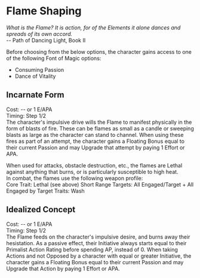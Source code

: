 # Flame Shaping

*What is the Flame? It is action, for of the Elements it alone dances and spreads of its own accord.*  
-- Path of Dancing Light, Book II

Before choosing from the below options, the character gains access to one of the following Font of Magic options:
* Consuming Passion
* Dance of Vitality

## Incarnate Form
Cost: -- or 1 E/APA  
Timing: Step 1/2  
The character's impulsive drive wills the Flame to manifest physically in the form of blasts of fire. These can be flames as small as a candle or sweeping blasts as large as the character can stand to channel. When using these fires as part of an attempt, the character gains a Floating Bonus equal to their current Passion and may Upgrade that attempt by paying 1 Effort or APA.

When used for attacks, obstacle destruction, etc., the flames are Lethal against anything that burns, or is particularly susceptible to high heat.  
In combat, the flames use the following weapon profile:  
Core Trait: Lethal (see above)
Short Range
Targets: All Engaged/Target + All Engaged by Target
Traits: Wash

## Idealized Concept
Cost: -- or 1 E/APA  
Timing: Step 1/2  
The Flame feeds on the character's impulsive desire, and burns away their hesistation. As a passive effect, their Initiative always starts equal to their Primalist Action Rating before spending AP, instead of 0. When taking Actions and not Opposed by a character with equal or greater Initiative, the character gains a Floating Bonus equal to their current Passion and may Upgrade that Action by paying 1 Effort or APA.